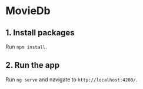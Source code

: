 # MovieDb


## 1. Install packages
Run `npm install`.


## 2. Run the app

Run `ng serve` and navigate to `http://localhost:4200/`.
